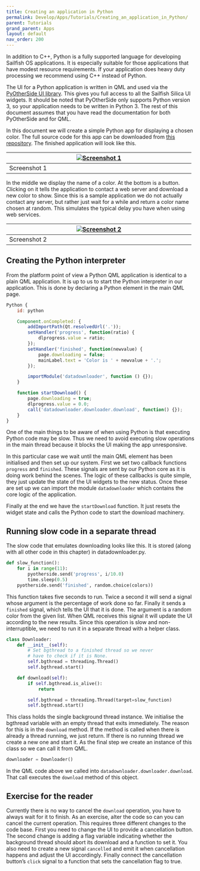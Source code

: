 ```yaml
---
title: Creating an application in Python
permalink: Develop/Apps/Tutorials/Creating_an_application_in_Python/
parent: Tutorials
grand_parent: Apps
layout: default
nav_order: 200
---
```


In addition to C++, Python is a fully supported language for developing Sailfish OS applications. It is especially suitable for those applications that have modest resource requirements. If your application does heavy duty processing we recommend using C++ instead of Python.

The UI for a Python application is written in QML and used via the [PyOtherSide UI library](https://pyotherside.readthedocs.org/en/latest/). This gives you full access to all the Sailfish Silica UI widgets. It should be noted that PyOtherSide only supports Python version 3, so your application needs to be written in Python 3. The rest of this document assumes that you have read the documentation for both PyOtherSide and for QML.

In this document we will create a simple Python app for displaying a chosen color. The full source code for this app can be downloaded from [this repository](https://github.com/sailfishos/python-sample). The finished application will look like this.

|<a href="Python_Screenshot_01.png" style="width:30em;display:block"><img src="Python_Screenshot_01.png" alt="Screenshot 1" class="md_thumbnail" style="max-width:100%"/></a>|
|-|
|<span class="md_figcaption">Screenshot 1</span>|

In the middle we display the name of a color. At the bottom is a button. Clicking on it tells the application to contact a web server and download a new color to show. Since this is a sample application we do not actually contact any server, but rather just wait for a while and return a color name chosen at random. This simulates the typical delay you have when using web services.

|<a href="Python_Screenshot_02.png" style="width:30em;display:block"><img src="Python_Screenshot_02.png" alt="Screenshot 2" class="md_thumbnail" style="max-width:100%"/></a>|
|-|
|<span class="md_figcaption">Screenshot 2</span>|

## Creating the Python interpreter

From the platform point of view a Python QML application is identical to a plain QML application. It is up to us to start the Python interpreter in our application. This is done by declaring a Python element in the main QML page.
```qml
Python {
    id: python

    Component.onCompleted: {
        addImportPath(Qt.resolvedUrl('.'));
        setHandler('progress', function(ratio) {
            dlprogress.value = ratio;
        });
        setHandler('finished', function(newvalue) {
            page.downloading = false;
            mainLabel.text = 'Color is ' + newvalue + '.';
        });

        importModule('datadownloader', function () {});
    }

    function startDownload() {
        page.downloading = true;
        dlprogress.value = 0.0;
        call('datadownloader.downloader.download', function() {});
    }
}
```

One of the main things to be aware of when using Python is that executing Python code may be slow. Thus we need to avoid executing slow operations in the main thread because it blocks the UI making the app unresponsive.

In this particular case we wait until the main QML element has been initialised and then set up our system. First we set two callback functions `progress` and `finished`. These signals are sent by our Python core as it is doing work behind the scenes. The logic of these callbacks is quite simple, they just update the state of the UI widgets to the new status. Once these are set up we can import the module `datadownloader` which contains the core logic of the application.

Finally at the end we have the `startDownload` function. It just resets the widget state and calls the Python code to start the download machinery.

## Running slow code in a separate thread

The slow code that emulates downloading looks like this. It is stored (along with all other code in this chapter) in datadownloader.py.
```python
def slow_function():
    for i in range(11):
        pyotherside.send('progress', i/10.0)
        time.sleep(0.5)
    pyotherside.send('finished', random.choice(colors))
```

This function takes five seconds to run. Twice a second it will send a signal whose argument is the percentage of work done so far. Finally it sends a `finished` signal, which tells the UI that it is done. The argument is a random color from the given list. When QML receives this signal it will update the UI according to the new results. Since this operation is slow and non-interruptible, we need to run it in a separate thread with a helper class.
```python
class Downloader:
    def __init__(self):
        # Set bgthread to a finished thread so we never
        # have to check if it is None.
        self.bgthread = threading.Thread()
        self.bgthread.start()

    def download(self):
        if self.bgthread.is_alive():
            return

        self.bgthread = threading.Thread(target=slow_function)
        self.bgthread.start()
```

This class holds the single background thread instance. We initialise the bgthread variable with an empty thread that exits immediately. The reason for this is in the `download` method. If the method is called when there is already a thread running, we just return. If there is no running thread we create a new one and start it. As the final step we create an instance of this class so we can call it from QML.
```python
downloader = Downloader()
```

In the QML code above we called into `datadownloader.downloader.download`. That call executes the `download` method of this object.

## Exercise for the reader

Currently there is no way to cancel the `download` operation, you have to always wait for it to finish. As an exercise, alter the code so can you can cancel the current operation. This requires three different changes to the code base. First you need to change the UI to provide a cancellation button. The second change is adding a flag variable indicating whether the background thread should abort its download and a function to set it. You also need to create a new signal `cancelled` and emit it when cancellation happens and adjust the UI accordingly. Finally connect the cancellation button’s `click` signal to a function that sets the cancellation flag to true.
